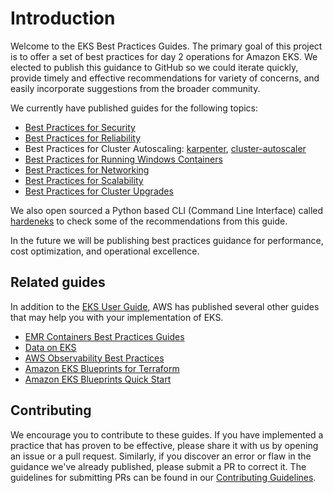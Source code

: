 # Introduction
Welcome to the EKS Best Practices Guides.  The primary goal of this project is to offer a set of best practices for day 2 operations for Amazon EKS. We elected to publish this guidance to GitHub so we could iterate quickly, provide timely and effective recommendations for variety of concerns, and easily incorporate suggestions from the broader community.  

We currently have published guides for the following topics: 

* [Best Practices for Security](security/docs/)
* [Best Practices for Reliability](reliability/docs/)
* Best Practices for Cluster Autoscaling: [karpenter](karpenter/), [cluster-autoscaler](cluster-autoscaling/)
* [Best Practices for Running Windows Containers](windows/docs/ami/)
* [Best Practices for Networking](networking/index/)
* [Best Practices for Scalability](scalability/docs/)
* [Best Practices for Cluster Upgrades](upgrades/)

We also open sourced a Python based CLI (Command Line Interface) called [hardeneks](https://github.com/aws-samples/hardeneks) to check some of the recommendations from this guide.

In the future we will be publishing best practices guidance for performance, cost optimization, and operational excellence. 

## Related guides
In addition to the [EKS User Guide](https://docs.aws.amazon.com/eks/latest/userguide/what-is-eks.html), AWS has published several other guides that may help you with your implementation of EKS.

* [EMR Containers Best Practices Guides](https://aws.github.io/aws-emr-containers-best-practices/)
* [Data on EKS](https://awslabs.github.io/data-on-eks/)
* [AWS Observability Best Practices](https://aws-observability.github.io/observability-best-practices/)
* [Amazon EKS Blueprints for Terraform](https://aws-ia.github.io/terraform-aws-eks-blueprints/)
* [Amazon EKS Blueprints Quick Start](https://aws-quickstart.github.io/cdk-eks-blueprints/)

## Contributing
We encourage you to contribute to these guides. If you have implemented a practice that has proven to be effective, please share it with us by opening an issue or a pull request. Similarly, if you discover an error or flaw in the guidance we've already published, please submit a PR to correct it. The guidelines for submitting PRs can be found in our [Contributing Guidelines](https://github.com/aws/aws-eks-best-practices/blob/master/CONTRIBUTING.md).
